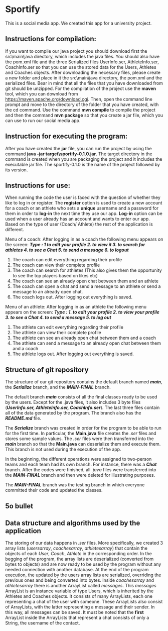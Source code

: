 # Sportify
This is a social media app. We created this app for a university project.

Instructions for compilation:
-----------
If you want to compile our java project you should download first the src\main\java directory, which includes the java files. You should also have the pom.xml file and the three Serialized files UserInfo.ser, AthleteInfo.ser, CoachInfo.ser so that you can use the stored data for the Users, Athletes and Coaches objects. After downloading the necessary files, please create a new folder and place in it the src\main\java directory, the pom.xml and the serialized files. Bear in mind that all the files that you have downloaded from git should be unzipped. For the compilation of the project use the **maven** tool, which you can download from https://maven.apache.org/download.cgi. Then, open the command line prompt and move to the directory of the folder that you have created, with the cd command. Use the command **mvn compile** to compile the project and then the command **mvn package** so that you create a jar file, which you can use to run our social media app.

Instruction for executing the program:
-----------
After you have created the **jar** file, you can run the project by using the command **java -jar target\sportify-0.1.0.jar**. The target directory in the command is created when you are packaging the project and it includes the executable jar file. The sportify-0.1.0 is the name of the project followed by its version.


Instructions for use:
--------------------

When running the code the user is faced with the question of whether they like to log in or register.
The **register** option is used to create a new account for a coach or an athlete who sets a **unique** username and a password for them in order to **log-in** the next time they use our app.
**Log-in** option can be used when a user already has an account and wants to enter our app.
Based on the type of user (Coach/ Athlete) the rest of the application is different.

Menu of a coach:
After logging in as a coach the following menu appears on the screen: 
***Type : 1 to edit your profile 2. to view it 3. to search for athletes 4. to see a Chat 5. to send a message 6. to logout***
1. The coach can edit everything regarding their profile 
2. The coach can view their complete profile 
3. The coach can search for athletes (This also gives them the opportunity to see the top players based on likes etc) 
4. The coach can see an already open chat between them and an athlete 
5. The coach can open a chat and send a message to an athlete or send a message to an already open chat. 
6. The coach logs out. After logging out everything is saved.

Menu of an athlete:
After logging in as an athlete the following menu appears on the screen: 
***Type : 1. to edit your profile 2. to view your profile 3. to see a Chat 4. to send a message 5. to log out***
1. The athlete can edit everything regarding their profile 
2. The athlete can view their complete profile 
3. The athlete can see an already open chat between them and a coach 
4. The athlete can send a message to an already open chat between them and a coach 
5. The athlete logs out. After logging out everything is saved.


Structure of git repository
--------

The structure of our git repository contains the default branch named ***main***, the ***Serialize*** branch, and the ***MAIN-FINAL*** branch.

The default branch ***main*** consists of all the final classes ready to be used by the users. Except for the .java files, it also includes 3 byte files (***UserInfo.ser, AthleteInfo.ser, CoachInfo.ser***). The last three files contain all of the data generated by the program. The branch also has the ***README.md*** file.

The ***Serialize*** branch was created in order for the program to be able to run for the first time. In particular, the **Main.java** file creates the *.ser* files and stores some sample values. The *.ser* files were then transferred into the ***main*** branch so that the **Main.java** can deserialize them and execute them. This branch is not used during the execution of the app.

In the beginning, the different operations were assigned to two-person teams and each team had its own branch. For instance, there was a ***Chat*** branch. After the codes were finished, all *.java* files were transferred into the ***MAIN-FINAL*** branch and then were deleted for illustrating purposes.

The ***MAIN-FINAL*** branch was the testing branch in which everyone committed their code and updated the classes.


5o bullet
-----

Data structure and algorithms used by the application
------

The storing of our data happens in *.ser* files. More specifically, we created 3 array lists (*usersarray*, *coachesarray*, *athletesarray*) that contain the objects of each *User*, *Coach*, *Athlete* in the corresponding order. In the begging of the program, the array lists are deserialized (converted from bytes to objects) and are now ready to be used by the program without any needed connection with another database. At the end of the program execution, the updated by the users array lists are serialized, overriding the previous ones and being converted into bytes.
Inside *coachesarray* and *athletesarray* there is another ArrayList called *messages*. This *messages* ArrayList is an instance variable of type Users, which is inherited by the Athletes and Coaches objects. It consists of many ArrayLists, each one representing a chat of the user with someone. These ArrayLists also consist of ArrayLists, with the latter representing a message and their sender. In this way, all messages can be saved. It must be noted that the **first** ArrayList inside the ArrayLists that represent a chat consists of only a String, the username of the contact.
